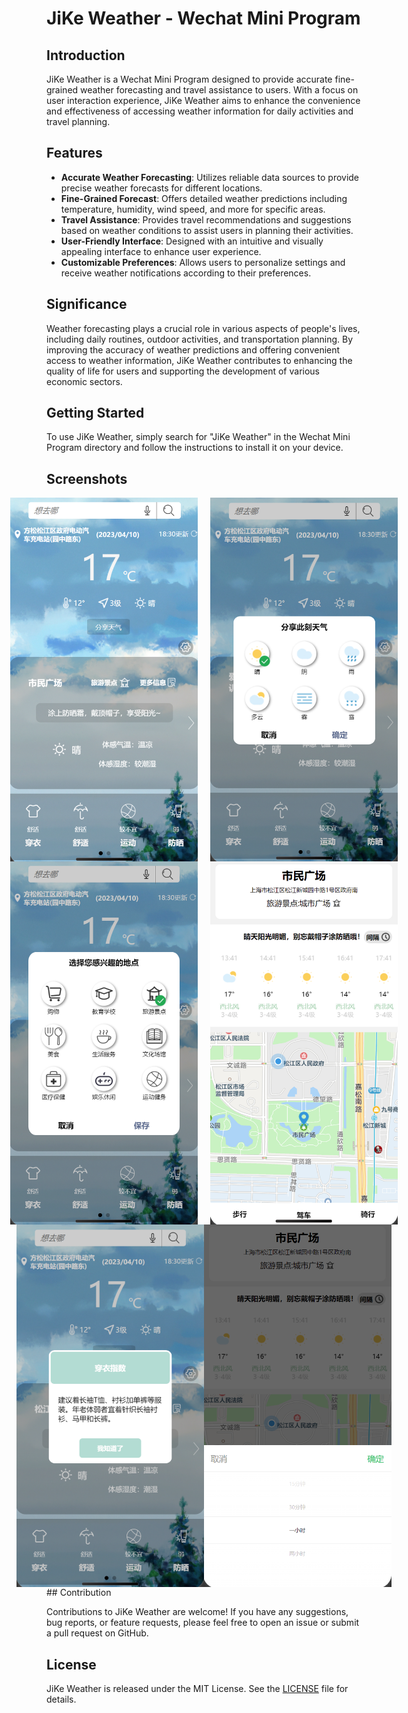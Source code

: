 # JiKe Weather - Wechat Mini Program

## Introduction

JiKe Weather is a Wechat Mini Program designed to provide accurate fine-grained weather forecasting and travel assistance to users. With a focus on user interaction experience, JiKe Weather aims to enhance the convenience and effectiveness of accessing weather information for daily activities and travel planning.

## Features

- **Accurate Weather Forecasting**: Utilizes reliable data sources to provide precise weather forecasts for different locations.
- **Fine-Grained Forecast**: Offers detailed weather predictions including temperature, humidity, wind speed, and more for specific areas.
- **Travel Assistance**: Provides travel recommendations and suggestions based on weather conditions to assist users in planning their activities.
- **User-Friendly Interface**: Designed with an intuitive and visually appealing interface to enhance user experience.
- **Customizable Preferences**: Allows users to personalize settings and receive weather notifications according to their preferences.

## Significance

Weather forecasting plays a crucial role in various aspects of people's lives, including daily routines, outdoor activities, and transportation planning. By improving the accuracy of weather predictions and offering convenient access to weather information, JiKe Weather contributes to enhancing the quality of life for users and supporting the development of various economic sectors.

## Getting Started

To use JiKe Weather, simply search for "JiKe Weather" in the Wechat Mini Program directory and follow the instructions to install it on your device.

## Screenshots

<div style="display: flex; justify-content: center;">
    <img src="screenshot/HomePageView.png" alt="HomePageView" width="300" style="margin-right: 20px;">
    <img src="screenshot/feedback.png" alt="Feedback" width="300">
</div>

<div style="display: flex; justify-content: center;">
    <img src="screenshot/POIRecommendation.png" alt="POIRecommendation" width="300" style="margin-right: 20px;">
    <img src="screenshot/RoutePlan.png" alt="RoutePlan" width="300">
</div>

<div style="display: flex; justify-content: center;">
    <img src="screenshot/Suggestion.png" alt="Suggestion" width="300">
    <img src="screenshot/TimeInquiry.png" alt="Timeinquiry" width="300">
</div>
## Contribution

Contributions to JiKe Weather are welcome! If you have any suggestions, bug reports, or feature requests, please feel free to open an issue or submit a pull request on GitHub.

## License

JiKe Weather is released under the MIT License. See the [LICENSE](LICENSE) file for details.
